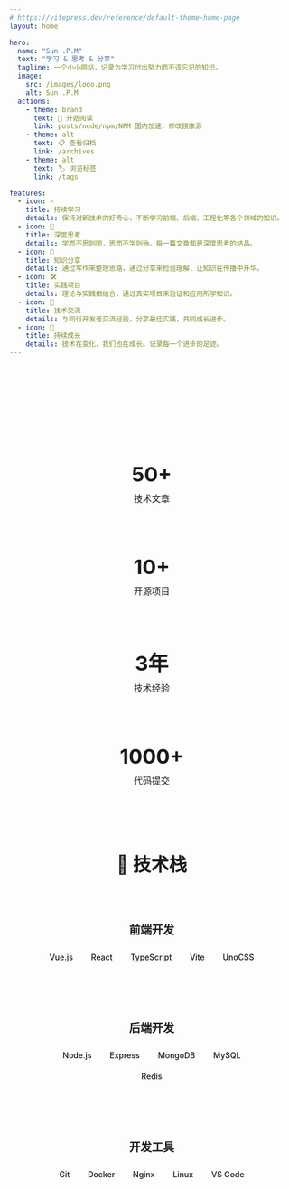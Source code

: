 ```yaml
---
# https://vitepress.dev/reference/default-theme-home-page
layout: home

hero:
  name: "Sun .P.M"
  text: "学习 & 思考 & 分享"
  tagline: 一个小小网站，记录为学习付出努力而不该忘记的知识。
  image:
    src: /images/logo.png
    alt: Sun .P.M
  actions:
    - theme: brand
      text: 🚀 开始阅读
      link: posts/node/npm/NPM 国内加速，修改镜像源
    - theme: alt
      text: 📋 查看归档
      link: /archives
    - theme: alt
      text: 🏷️ 浏览标签
      link: /tags

features:
  - icon: ✍️
    title: 持续学习
    details: 保持对新技术的好奇心，不断学习前端、后端、工程化等各个领域的知识。
  - icon: 🧠
    title: 深度思考
    details: 学而不思则罔，思而不学则殆。每一篇文章都是深度思考的结晶。
  - icon: 📝
    title: 知识分享
    details: 通过写作来整理思路，通过分享来检验理解，让知识在传播中升华。
  - icon: 🛠️
    title: 实践项目
    details: 理论与实践相结合，通过真实项目来验证和应用所学知识。
  - icon: 🤝
    title: 技术交流
    details: 与同行开发者交流经验，分享最佳实践，共同成长进步。
  - icon: 🌱
    title: 持续成长
    details: 技术在变化，我们也在成长。记录每一个进步的足迹。
---
```


<div class="home-content">
  <!-- talk 轮博区域 -->
  <section class="talk-section">
    <TalkList :max-items="3" />
  </section>

  <!-- 统计信息 -->
  <section class="stats-section">
    <div class="stats-container">
      <div class="stat-item">
        <div class="stat-number">50+</div>
        <div class="stat-label">技术文章</div>
      </div>
      <div class="stat-item">
        <div class="stat-number">10+</div>
        <div class="stat-label">开源项目</div>
      </div>
      <div class="stat-item">
        <div class="stat-number">3年</div>
        <div class="stat-label">技术经验</div>
      </div>
      <div class="stat-item">
        <div class="stat-number">1000+</div>
        <div class="stat-label">代码提交</div>
      </div>
    </div>
  </section>

  <!-- 技术栈展示 -->
  <section class="tech-section">
    <h2 class="section-title">🔧 技术栈</h2>
    <div class="tech-grid">
      <div class="tech-category">
        <h3>前端开发</h3>
        <div class="tech-tags">
          <span class="tech-tag">Vue.js</span>
          <span class="tech-tag">React</span>
          <span class="tech-tag">TypeScript</span>
          <span class="tech-tag">Vite</span>
          <span class="tech-tag">UnoCSS</span>
        </div>
      </div>
      <div class="tech-category">
        <h3>后端开发</h3>
        <div class="tech-tags">
          <span class="tech-tag">Node.js</span>
          <span class="tech-tag">Express</span>
          <span class="tech-tag">MongoDB</span>
          <span class="tech-tag">MySQL</span>
          <span class="tech-tag">Redis</span>
        </div>
      </div>
      <div class="tech-category">
        <h3>开发工具</h3>
        <div class="tech-tags">
          <span class="tech-tag">Git</span>
          <span class="tech-tag">Docker</span>
          <span class="tech-tag">Nginx</span>
          <span class="tech-tag">Linux</span>
          <span class="tech-tag">VS Code</span>
        </div>
      </div>
    </div>
  </section>
</div>

<style scoped>
.home-content {
  max-width: 1200px;
  margin: 0 auto;
  padding: 60px 24px;
}

.talk-section {
  margin-bottom: 80px;
}

.stats-section {
  margin-bottom: 80px;
}

.stats-container {
  display: grid;
  grid-template-columns: repeat(auto-fit, minmax(200px, 1fr));
  gap: 24px;
  padding: 0 20px;
}

.stat-item {
  text-align: center;
  padding: 32px 24px;
  background: var(--vp-c-bg-soft);
  border: 1px solid var(--vp-c-border);
  border-radius: 12px;
  transition: all 0.3s ease;
}

.stat-item:hover {
  transform: translateY(-4px);
  box-shadow: 0 12px 32px rgba(0, 0, 0, 0.1);
  border-color: var(--vp-c-brand-1);
}

.stat-number {
  font-size: 36px;
  font-weight: 700;
  color: var(--vp-c-brand-1);
  margin-bottom: 8px;
}

.stat-label {
  font-size: 16px;
  color: var(--vp-c-text-2);
  font-weight: 500;
}

.tech-section {
  text-align: center;
}

.section-title {
  font-size: 32px;
  font-weight: 600;
  color: var(--vp-c-text-1);
  margin-bottom: 48px;
}

.tech-grid {
  display: grid;
  grid-template-columns: repeat(auto-fit, minmax(300px, 1fr));
  gap: 32px;
  margin-top: 32px;
}

.tech-category {
  padding: 32px 24px;
  background: var(--vp-c-bg-soft);
  border: 1px solid var(--vp-c-border);
  border-radius: 16px;
  transition: all 0.3s ease;
}

.tech-category:hover {
  transform: translateY(-2px);
  box-shadow: 0 8px 24px rgba(0, 0, 0, 0.08);
}

.tech-category h3 {
  font-size: 20px;
  font-weight: 600;
  color: var(--vp-c-text-1);
  margin: 0 0 20px 0;
}

.tech-tags {
  display: flex;
  flex-wrap: wrap;
  gap: 8px;
  justify-content: center;
}

.tech-tag {
  display: inline-block;
  padding: 6px 12px;
  background: var(--vp-c-brand-soft);
  color: var(--vp-c-brand-1);
  border-radius: 6px;
  font-size: 14px;
  font-weight: 500;
  transition: all 0.3s ease;
}

.tech-tag:hover {
  background: var(--vp-c-brand-1);
  color: white;
  transform: translateY(-1px);
}

@media (max-width: 768px) {
  .home-content {
    padding: 40px 16px;
  }
  
  .stats-container {
    grid-template-columns: repeat(2, 1fr);
    gap: 16px;
    padding: 0;
  }
  
  .stat-item {
    padding: 24px 16px;
  }
  
  .stat-number {
    font-size: 28px;
  }
  
  .section-title {
    font-size: 24px;
    margin-bottom: 32px;
  }
  
  .tech-grid {
    grid-template-columns: 1fr;
    gap: 24px;
  }
  
  .tech-category {
    padding: 24px 20px;
  }
  
  .talk-section,
  .stats-section {
    margin-bottom: 60px;
  }
}
</style>
